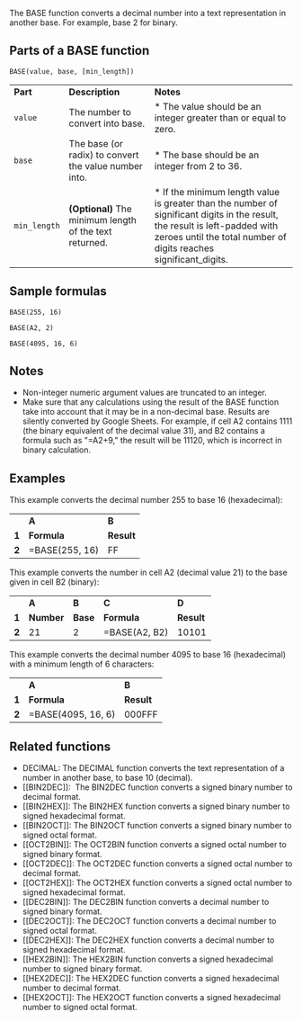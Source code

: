 The BASE function converts a decimal number into a text representation in another base. For example, base 2 for binary.

Parts of a BASE function
------------------------

`BASE(value, base, [min_length])`

|  |  |  |
| --- | --- | --- |
| **Part** | **Description** | **Notes** |
| `value` | The number to convert into base. | * The value should be an integer greater than or equal to zero. |
| `base` | The base (or radix) to convert the value number into. | * The base should be an integer from 2 to 36. |
| `min_length` | **(Optional)** The minimum length of the text returned. | * If the minimum length value is greater than the number of significant digits in the result, the result is left-padded with zeroes until the total number of digits reaches significant\_digits. |

Sample formulas
---------------

`BASE(255, 16)`

`BASE(A2, 2)`

`BASE(4095, 16, 6)`

Notes
-----

* Non-integer numeric argument values are truncated to an integer.
* Make sure that any calculations using the result of the BASE function take into account that it may be in a non-decimal base. Results are silently converted by Google Sheets. For example, if cell A2 contains 1111 (the binary equivalent of the decimal value 31), and B2 contains a formula such as "=A2+9," the result will be 11120, which is incorrect in binary calculation.

Examples
--------

This example converts the decimal number 255 to base 16 (hexadecimal):

|  |  |  |
| --- | --- | --- |
|  | **A** | **B** |
| **1** | **Formula** | **Result** |
| **2** | =BASE(255, 16) | FF |

This example converts the number in cell A2 (decimal value 21) to the base given in cell B2 (binary):

|  |  |  |  |  |
| --- | --- | --- | --- | --- |
|  | **A** | **B** | **C** | **D** |
| **1** | **Number** | **Base** | **Formula** | **Result** |
| **2** | 21 | 2 | =BASE(A2, B2) | 10101 |

This example converts the decimal number 4095 to base 16 (hexadecimal) with a minimum length of 6 characters:

|  |  |  |
| --- | --- | --- |
|  | **A** | **B** |
| **1** | **Formula** | **Result** |
| **2** | =BASE(4095, 16, 6) | 000FFF |

Related functions
-----------------

* DECIMAL: The DECIMAL function converts the text representation of a number in another base, to base 10 (decimal).
* [[BIN2DEC]]:  The BIN2DEC function converts a signed binary number to decimal format.
* [[BIN2HEX]]: The BIN2HEX function converts a signed binary number to signed hexadecimal format.
* [[BIN2OCT]]: The BIN2OCT function converts a signed binary number to signed octal format.
* [[OCT2BIN]]: The OCT2BIN function converts a signed octal number to signed binary format.
* [[OCT2DEC]]: The OCT2DEC function converts a signed octal number to decimal format.
* [[OCT2HEX]]: The OCT2HEX function converts a signed octal number to signed hexadecimal format.
* [[DEC2BIN]]: The DEC2BIN function converts a decimal number to signed binary format.
* [[DEC2OCT]]: The DEC2OCT function converts a decimal number to signed octal format.
* [[DEC2HEX]]: The DEC2HEX function converts a decimal number to signed hexadecimal format.
* [[HEX2BIN]]: The HEX2BIN function converts a signed hexadecimal number to signed binary format.
* [[HEX2DEC]]: The HEX2DEC function converts a signed hexadecimal number to decimal format.
* [[HEX2OCT]]: The HEX2OCT function converts a signed hexadecimal number to signed octal format.